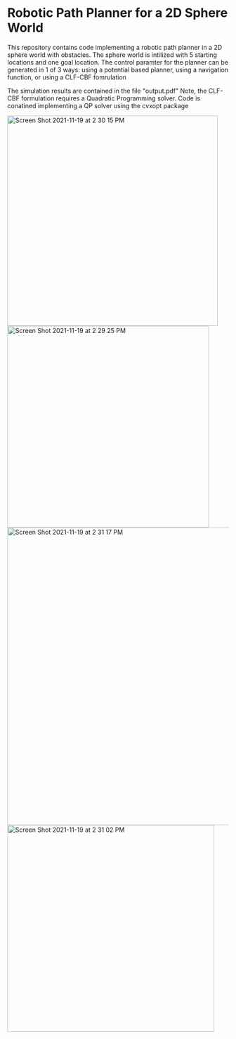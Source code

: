 # Robotic Path Planner for a 2D Sphere World
This repository contains code implementing a robotic path planner in a 2D sphere world with obstacles.
The sphere world is intilized with 5 starting locations and one goal location.
The control paramter for the planner can be generated in 1 of 3 ways:
 using a potential based planner,
 using a navigation function,
 or using a CLF-CBF fomrulation

The simulation results are contained in the file "output.pdf"
Note, the CLF-CBF formulation requires a Quadratic Programming solver.
Code is conatined implementing a QP solver using the cvxopt package

 <img width="479" alt="Screen Shot 2021-11-19 at 2 30 15 PM" src="https://user-images.githubusercontent.com/55464981/142680720-a95a385e-74e8-4450-9a22-46b589536bc0.png">
<img width="459" alt="Screen Shot 2021-11-19 at 2 29 25 PM" src="https://user-images.githubusercontent.com/55464981/142680588-ee8cb8a1-18ac-4d92-906b-87a8d522c513.png">
<img width="678" alt="Screen Shot 2021-11-19 at 2 31 17 PM" src="https://user-images.githubusercontent.com/55464981/142680852-236d06ed-5254-4f2d-9b33-bb27d7d17129.png">
<img width="471" alt="Screen Shot 2021-11-19 at 2 31 02 PM" src="https://user-images.githubusercontent.com/55464981/142680854-083b1aad-a37d-4348-8438-db07ec0e59a8.png">
